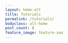 ```yaml
---
layout: home-alt
title: Tutorials
permalink: /tutorials/
bodyclass: alt-home
post_count: 8
feature_image: feature-sea
---
```

